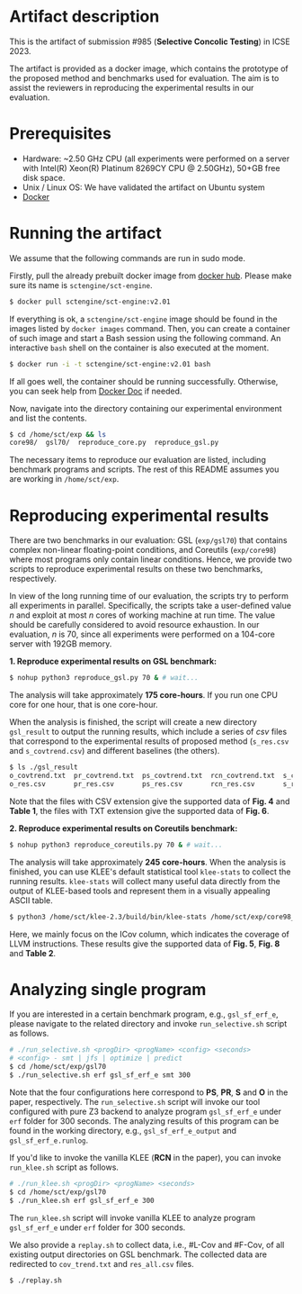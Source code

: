 # Artifact description
This is the artifact of submission #985 (**Selective Concolic Testing**) in ICSE 2023. 

The artifact is provided as a docker image, which contains the prototype of the proposed method and benchmarks used for evaluation. The aim is to assist the reviewers in reproducing the experimental results in our evaluation.

# Prerequisites
+ Hardware: ~2.50 GHz CPU (all experiments were performed on a server with Intel(R) Xeon(R) Platinum 8269CY CPU @ 2.50GHz), 50+GB free disk space.
+ Unix / Linux OS: We have validated the artifact on Ubuntu system
+ [Docker](https://www.docker.com/pricing/)

# Running the artifact
We assume that the following commands are run in sudo mode. 

Firstly, pull the already prebuilt docker image from [docker hub](https://hub.docker.com/r/sctengine/sct-engine). Please make sure its name is `sctengine/sct-engine`.
```sh
$ docker pull sctengine/sct-engine:v2.01
```

If everything is ok, a `sctengine/sct-engine` image should be found in the images listed by `docker images` command. Then, you can create a container of such image and start a Bash session using the following command. An interactive `bash` shell on the container is also executed at the moment.
```sh
$ docker run -i -t sctengine/sct-engine:v2.01 bash
```

If all goes well, the container should be running successfully. Otherwise, you can seek help from [Docker Doc](https://docs.docker.com/) if needed. 

Now, navigate into the directory containing our experimental environment and list the contents. 
```sh
$ cd /home/sct/exp && ls
core98/  gsl70/  reproduce_core.py  reproduce_gsl.py
```
The necessary items to reproduce our evaluation are listed, including benchmark programs and scripts. The rest of this README assumes you are working in `/home/sct/exp`.

# Reproducing experimental results

There are two benchmarks in our evaluation: GSL (`exp/gsl70`) that contains complex non-linear floating-point conditions, and Coreutils (`exp/core98`) where most programs only contain linear conditions. Hence, we provide two scripts to reproduce experimental results on these two benchmarks, respectively. 

In view of the long running time of our evaluation, the scripts try to perform all experiments in parallel. Specifically, the scripts take a user-defined value *n* and exploit at most *n* cores of working machine at run time. The value should be carefully considered to avoid resource exhaustion. In our evaluation, *n* is 70, since all experiments were performed on a 104-core server with 192GB memory.

**1. Reproduce experimental results on GSL benchmark:**

```bash
$ nohup python3 reproduce_gsl.py 70 & # wait...
```

The analysis will take approximately **175 core-hours**. If you run one CPU core for one hour, that is one core-hour. 

When the analysis is finished, the script will create a new directory `gsl_result` to output the running results, which include a series of *csv* files that correspond to the experimental results of proposed method (`s_res.csv` and `s_covtrend.csv`) and different baselines (the others).

```bash
$ ls ./gsl_result
o_covtrend.txt  pr_covtrend.txt  ps_covtrend.txt  rcn_covtrend.txt  s_covtrend.txt
o_res.csv       pr_res.csv       ps_res.csv       rcn_res.csv       s_res.csv
```

Note that the files with CSV extension give the supported data of **Fig. 4** and **Table 1**, the files with TXT extension give the supported data of **Fig. 6**.

**2. Reproduce experimental results on Coreutils benchmark:**

```bash
$ nohup python3 reproduce_coreutils.py 70 & # wait...
```

The analysis will take approximately **245 core-hours**. When the analysis is finished, you can use KLEE's default statistical tool `klee-stats` to collect the running results. `klee-stats` will collect many useful data directly from the output of KLEE-based tools and represent them in a visually appealing ASCII table.

```bash
$ python3 /home/sct/klee-2.3/build/bin/klee-stats /home/sct/exp/core98_ps/bcfiles
```
Here, we mainly focus on the ICov column, which indicates the coverage of LLVM instructions. These results give the supported data of **Fig. 5**, **Fig. 8** and **Table 2**.

# Analyzing single program
If you are interested in a certain benchmark program, e.g., `gsl_sf_erf_e`, please navigate to the related directory and invoke `run_selective.sh` script as follows.

```bash
# ./run_selective.sh <progDir> <progName> <config> <seconds>
# <config> - smt | jfs | optimize | predict
$ cd /home/sct/exp/gsl70
$ ./run_selective.sh erf gsl_sf_erf_e smt 300
```
Note that the four configurations here correspond to **PS**, **PR**, **S** and **O** in the paper, respectively. The `run_selective.sh` script will invoke our tool configured with pure Z3 backend to analyze program `gsl_sf_erf_e` under `erf` folder for 300 seconds. The analyzing results of this program can be found in the working directory, e.g., `gsl_sf_erf_e_output` and `gsl_sf_erf_e.runlog`.

If you'd like to invoke the vanilla KLEE (**RCN** in the paper), you can invoke `run_klee.sh` script as follows.
```bash
# ./run_klee.sh <progDir> <progName> <seconds>
$ cd /home/sct/exp/gsl70
$ ./run_klee.sh erf gsl_sf_erf_e 300
```

The `run_klee.sh` script will invoke vanilla KLEE to analyze program `gsl_sf_erf_e` under `erf` folder for 300 seconds.

We also provide a `replay.sh` to collect data, i.e., #L-Cov and #F-Cov, of all existing output directories on GSL benchmark. The collected data are redirected to `cov_trend.txt` and `res_all.csv` files.

```bash
$ ./replay.sh
```
